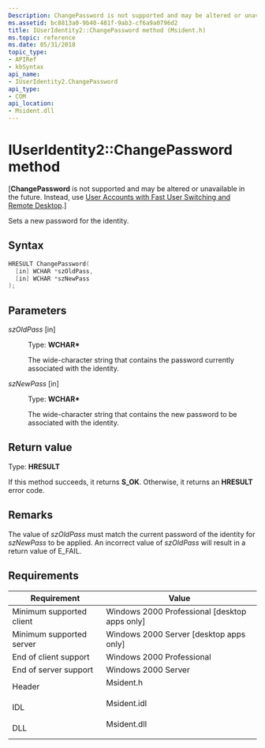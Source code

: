 ```yaml
---
Description: ChangePassword is not supported and may be altered or unavailable in the future. Instead, use User Accounts with Fast User Switching and Remote Desktop.
ms.assetid: bc8813a0-9b40-481f-9ab3-cf6a9a0796d2
title: IUserIdentity2::ChangePassword method (Msident.h)
ms.topic: reference
ms.date: 05/31/2018
topic_type: 
- APIRef
- kbSyntax
api_name: 
- IUserIdentity2.ChangePassword
api_type: 
- COM
api_location: 
- Msident.dll
---
```


# IUserIdentity2::ChangePassword method

\[**ChangePassword** is not supported and may be altered or unavailable in the future. Instead, use [User Accounts with Fast User Switching and Remote Desktop](fastuserswitching.md).\]

Sets a new password for the identity.

## Syntax


```C++
HRESULT ChangePassword(
  [in] WCHAR *szOldPass,
  [in] WCHAR *szNewPass
);
```



## Parameters

<dl> <dt>

*szOldPass* \[in\]
</dt> <dd>

Type: **WCHAR\***

The wide-character string that contains the password currently associated with the identity.

</dd> <dt>

*szNewPass* \[in\]
</dt> <dd>

Type: **WCHAR\***

The wide-character string that contains the new password to be associated with the identity.

</dd> </dl>

## Return value

Type: **HRESULT**

If this method succeeds, it returns **S\_OK**. Otherwise, it returns an **HRESULT** error code.

## Remarks

The value of *szOldPass* must match the current password of the identity for *szNewPass* to be applied. An incorrect value of *szOldPass* will result in a return value of E\_FAIL.

## Requirements



| Requirement | Value |
|-------------------------------------|----------------------------------------------------------------------------------------|
| Minimum supported client<br/> | Windows 2000 Professional \[desktop apps only\]<br/>                             |
| Minimum supported server<br/> | Windows 2000 Server \[desktop apps only\]<br/>                                   |
| End of client support<br/>    | Windows 2000 Professional<br/>                                                   |
| End of server support<br/>    | Windows 2000 Server<br/>                                                         |
| Header<br/>                   | <dl> <dt>Msident.h</dt> </dl>   |
| IDL<br/>                      | <dl> <dt>Msident.idl</dt> </dl> |
| DLL<br/>                      | <dl> <dt>Msident.dll</dt> </dl> |



 

 




